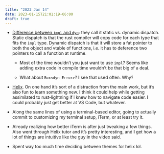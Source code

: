 ```yaml
---
title: "2023 Jan 14"
date: 2023-01-15T21:01:19-06:00
draft: true
---
```


- [Difference between `impl` and `dyn`](https://www.ncameron.org/blog/dyn-trait-and-impl-trait-in-rust/): they call it static vs. dynamic dispatch. Static dispatch is that the rust compiler will copy code for each type that fits the `impl` type. Dynamic dispatch is that it will store a fat pointer to both the object and vtable of functions, i.e. it has to deference two pointers to call a function at runtime.

    - Most of the time wouldn’t you just want to use `impl`? Seems like adding extra code in compile time wouldn’t be that big of a deal.

    - What about `Box<dyn Error>`? I see that used often. Why?
- [Helix](https://www.youtube.com/watch?v=tGYvUXYN-c0). On one hand it’s sort of a distraction from the main work, but it’s also fun to learn something new. I think it could help while getting assimilated to rust-lightning if I knew how to navigate code easier. I could probably just get better at VS Code, but whatever.
- Along the same lines of using a terminal-based editor, going to actually commit to customizing my terminal setup, iTerm, or at least try it.
- Already realizing how better iTerm is after just tweaking a few things. Also went through Helix tutor and it’s pretty interesting, and I get how a lot of things are intuitive like the guy in the video said.
- Spent way too much time deciding between themes for helix lol.

